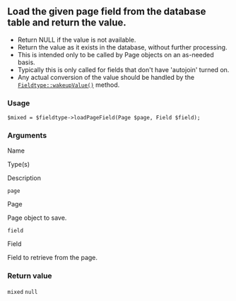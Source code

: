 Load the given page field from the database table and return the value.
-----------------------------------------------------------------------

*   Return NULL if the value is not available.
*   Return the value as it exists in the database, without further processing.
*   This is intended only to be called by Page objects on an as-needed basis.
*   Typically this is only called for fields that don't have 'autojoin' turned on.
*   Any actual conversion of the value should be handled by the [`Fieldtype::wakeupValue()`](/api/ref/fieldtype/wakeup-value/) method.

### Usage

    $mixed = $fieldtype->loadPageField(Page $page, Field $field);

### Arguments

Name

Type(s)

Description

`page`

Page

Page object to save.

`field`

Field

Field to retrieve from the page.

### Return value

`mixed` `null`


